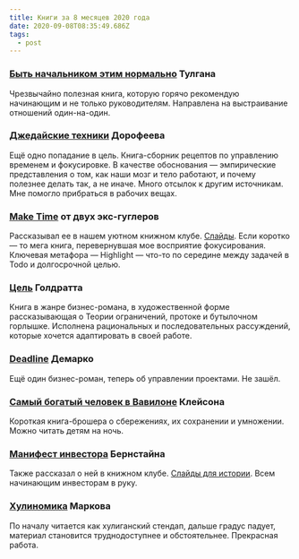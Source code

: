 ```yaml
---
title: Книги за 8 месяцев 2020 года
date: 2020-09-08T08:35:49.686Z
tags:
  - post
---
```

### [Быть начальником этим нормально](https://www.litres.ru/brus-tulgan/byt-nachalnikom-eto-normalno-poshagovyy-plan-kotoryy-pomozhet/) Тулгана
Чрезвычайно полезная книга, которую горячо рекомендую начинающим и не только руководителям. Направлена на выстраивание отношений один-на-один.


### [Джедайские техники](https://www.ozon.ru/context/detail/id/140376487/) Дорофеева
Ещё одно попадание в цель. Книга-сборник рецептов по управлению временем и фокусировке. В качестве обоснования — эмпирические представления о том, как наши мозг и тело работают, и почему полезнее делать так, а не иначе. Много отсылок к другим источникам. Мне помогло прибраться в рабочих вещах.

### [Make Time](https://www.amazon.co.uk/dp/0525572422/) от двух экс-гуглеров
Рассказывал ее в нашем уютном книжном клубе. [Слайды](https://merzavcev.github.io/maketime/). Если коротко — то мега книга, перевернувшая мое восприятие фокусирования. Ключевая метафора — Highlight — что-то по середине между задачей в Todo и долгосрочной целью.


### [Цель](https://www.ozon.ru/context/detail/id/141279570/)   Голдратта
Книга в жанре бизнес-романа, в художественной форме рассказывающая о Теории ограничений, протоке и бутылочном горлышке. Исполнена рациональных и последовательных рассуждений, которые хочется адаптировать в своей работе.

### [Deadline](https://www.ozon.ru/context/detail/id/22433706/) Демарко
Ещё один бизнес-роман, теперь об управлении проектами. Не зашёл.

### [Самый богатый человек в Вавилоне](https://www.ozon.ru/context/detail/id/29968802/) Клейсона
Короткая книга-брошера о сбережениях, их сохранении и умножении. Можно читать детям на ночь.

### [Манифест инвестора](https://www.ozon.ru/context/detail/id/21454300/) Бернстайна
Также рассказал о ней в книжном клубе. [Слайды для истории](https://merzavcev.github.io/inverstors-manifesto/). Всем начинающим инвесторам в руку.

### [Хулиномика](https://www.ozon.ru/context/detail/id/153940239/) Маркова
По началу читается как хулиганский стендап, дальше градус падует, материал становится труднодоступнее и обстоятельнее. Прекрасная работа.